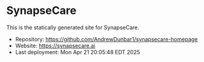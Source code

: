 # SynapseCare

This is the statically generated site for SynapseCare.

- Repository: https://github.com/AndrewDunbar1/synapsecare-homepage
- Website: https://synapsecare.ai
- Last deployment: Mon Apr 21 20:05:48 EDT 2025
